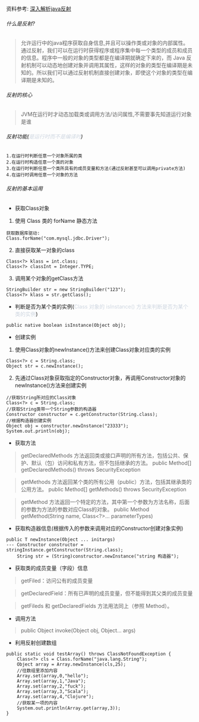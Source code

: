 资料参考:
[深入解析java反射](https://www.sczyh30.com/posts/Java/java-reflection-1/)

###### 什么是反射?
> 允许运行中的java程序获取自身信息,并且可以操作类或对象的内部属性。通过反射，我们可以在运行时获得程序或程序集中每一个类型的成员和成员的信息。程序中一般的对象的类型都是在编译期就确定下来的，而 Java 反射机制可以动态地创建对象并调用其属性，这样的对象的类型在编译期是未知的。所以我们可以通过反射机制直接创建对象，即使这个对象的类型在编译期是未知的。

###### 反射的核心
> JVM在运行时才动态加载类或调用方法/访问属性,不需要事先知道运行对象是谁

###### 反射功能(<font color="#ced6e0">是运行时而不是编译时</font>)
```
1.在运行时判断任意一个对象所属的类
2.在运行时构造任意一个类的对象
3.在运行时判断任意一个类所具有的成员变量和方法(通过反射甚至可以调用private方法)
4.在运行时调用任意一个对象的方法
```

###### 反射的基本运用
- 获取Class对象
1. 使用 Class 类的 forName 静态方法
```
获取数据库驱动:
Class.forName("com.mysql.jdbc.Driver");
```
2. 直接获取某一对象的class
```
Class<?> klass = int.class;
Class<?> classInt = Integer.TYPE;
```
3. 调用某个对象的getClass方法
```
StringBuilder str = new StringBuilder("123");
Class<?> klass = str.getClass();
```

- 判断是否为某个类的实例(<font color="#ced6e0">Class 对象的 isInstance() 方法来判断是否为某个类的实例</font>)
```
public native boolean isInstance(Object obj);
```
- 创建实例
1. 使用Class对象的newInstance()方法来创建Class对象对应类的实例
```
Class<?> c = String.class;
Object str = c.newInstance();
```
2. 先通过Class对象获取指定的Constructor对象，再调用Constructor对象的newInstance()方法来创建实例
```
//获取String所对应的Class对象
Class<?> c = String.class;
//获取String类带一个String参数的构造器
Constructor constructor = c.getConstructor(String.class);
//根据构造器创建实例
Object obj = constructor.newInstance("23333");
System.out.println(obj);
```
- 获取方法
> getDeclaredMethods 方法返回类或接口声明的所有方法，包括公共、保护、默认（包）访问和私有方法，但不包括继承的方法。
public Method[] getDeclaredMethods() throws SecurityException

> getMethods 方法返回某个类的所有公用（public）方法，包括其继承类的公用方法。
public Method[] getMethods() throws SecurityException

> getMethod 方法返回一个特定的方法，其中第一个参数为方法名称，后面的参数为方法的参数对应Class的对象。
public Method getMethod(String name, Class<?>... parameterTypes)

- 获取构造器信息(根据传入的参数来调用对应的Constructor创建对象实例)
```
public T newInstance(Object ... initargs)
--- Constructor constructor = stringInstance.getConstructor(String.class);
	String str = (String)constructor.newInstance("string 构造器");
```

- 获取类的成员变量（字段）信息
> getFiled：访问公有的成员变量

> getDeclaredField：所有已声明的成员变量，但不能得到其父类的成员变量

> getFileds 和 getDeclaredFields 方法用法同上（参照 Method）。

- 调用方法
> public Object invoke(Object obj, Object... args)

- 利用反射创建数组
```
public static void testArray() throws ClassNotFoundException {
    Class<?> cls = Class.forName("java.lang.String");
    Object array = Array.newInstance(cls,25);
    //往数组里添加内容
    Array.set(array,0,"hello");
    Array.set(array,1,"Java");
    Array.set(array,2,"fuck");
    Array.set(array,3,"Scala");
    Array.set(array,4,"Clojure");
    //获取某一项的内容
    System.out.println(Array.get(array,3));
}
```